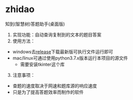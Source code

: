 # zhidao
知到(智慧树)答题助手(桌面版)

1. 实现功能：自动查询复制到的文本的题目答案
2. 使用方法：
  - windows去[release](https://github.com/ddddyyyy/zhidao/releases/latest)下载最新版可执行文件运行即可
  - mac/linux可通过使用python3.7.x版本运行本项目的源文件
    * 需要安装tkinter这个库
3. 注意事项：
  - 查题的速度取决于网速和题库源的响应速度
  - 只是为了提高答题效率而制作的软件
